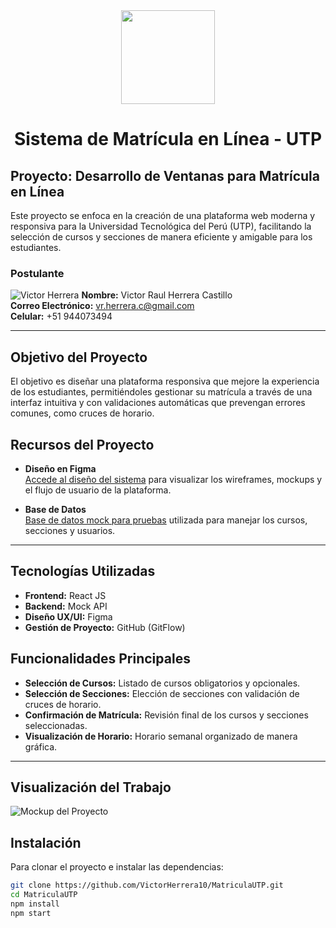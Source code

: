 <tr>
  <div align='center'>
    <img src="[https://res.cloudinary.com/djia8bsvr/image/upload/v1727060006/crwtyws8oaford8wwqd7.png](https://res.cloudinary.com/djia8bsvr/image/upload/v1727060006/crwtyws8oaford8wwqd7.png)"width="150" height="150">
    </div>
</tr>
 <h1 align="center">Sistema de Matrícula en Línea - UTP
 </h1>

<p align="center">

## Proyecto: Desarrollo de Ventanas para Matrícula en Línea
Este proyecto se enfoca en la creación de una plataforma web moderna y responsiva para la Universidad Tecnológica del Perú (UTP), facilitando la selección de cursos y secciones de manera eficiente y amigable para los estudiantes.

### **Postulante**
![Victor Herrera](https://res.cloudinary.com/djia8bsvr/image/upload/v1726960494/lgo85j9pcoqysduke6im.jpg)
**Nombre:** Victor Raul Herrera Castillo  
**Correo Electrónico:** vr.herrera.c@gmail.com  
**Celular:** +51 944073494

---

## Objetivo del Proyecto
El objetivo es diseñar una plataforma responsiva que mejore la experiencia de los estudiantes, permitiéndoles gestionar su matrícula a través de una interfaz intuitiva y con validaciones automáticas que prevengan errores comunes, como cruces de horario.

## Recursos del Proyecto
- **Diseño en Figma**  
  [Accede al diseño del sistema](https://www.figma.com/design/Ma67eXpIZZI7NaucEHaaoP/Matricula---UTP?node-id=0-1&t=wpVkFaRWF2Qz73U2-1) para visualizar los wireframes, mockups y el flujo de usuario de la plataforma.

- **Base de Datos**  
  [Base de datos mock para pruebas](https://my-json-server.typicode.com/VictorHerrera10/VictorHerrera10-db) utilizada para manejar los cursos, secciones y usuarios.

---

## Tecnologías Utilizadas
- **Frontend:** React JS
- **Backend:** Mock API
- **Diseño UX/UI:** Figma
- **Gestión de Proyecto:** GitHub (GitFlow)

## Funcionalidades Principales
- **Selección de Cursos:** Listado de cursos obligatorios y opcionales.
- **Selección de Secciones:** Elección de secciones con validación de cruces de horario.
- **Confirmación de Matrícula:** Revisión final de los cursos y secciones seleccionadas.
- **Visualización de Horario:** Horario semanal organizado de manera gráfica.

---

## Visualización del Trabajo
![Mockup del Proyecto](https://res.cloudinary.com/djia8bsvr/image/upload/v1727104296/iasbwxmx60ehqcozduu8.png)

## Instalación
Para clonar el proyecto e instalar las dependencias:

```bash
git clone https://github.com/VictorHerrera10/MatriculaUTP.git
cd MatriculaUTP
npm install
npm start
